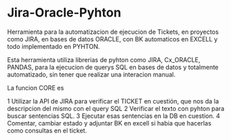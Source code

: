 # Jira-Oracle-Pyhton
Herramienta para la automatizacion de ejecucion de Tickets, en proyectos como JIRA, en bases de datos ORACLE, con BK automaticos en EXCELL y todo implementado en PYHTON.

Esta herramienta utiliza librerias de pyhton como JIRA, Cx_ORACLE, PANDAS, para la ejecucion de querys SQL en bases de datos y totalmente automatizado, sin tener que realizar una interacion manual. 

La funcion CORE es 

1 Utilizar la API de JIRA para verificar el TICKET en cuestión, que nos da la descripcion del mismo con el query SQL 
2 Verificar el texto con pyhton para buscar sentencias SQL.
3 Ejecutar esas sentencias en la DB en cuestion.
4 Comentar, cambiar estado y adjuntar BK en excell si habia que hacerlas como consultas en el ticket. 




